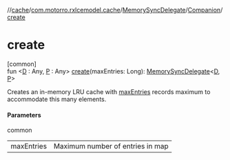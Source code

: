 //[cache](../../../../index.md)/[com.motorro.rxlcemodel.cache](../../index.md)/[MemorySyncDelegate](../index.md)/[Companion](index.md)/[create](create.md)

# create

[common]\
fun &lt;[D](create.md) : Any, [P](create.md) : Any&gt; [create](create.md)(maxEntries: Long): [MemorySyncDelegate](../index.md)&lt;[D](create.md), [P](create.md)&gt;

Creates an in-memory LRU cache with [maxEntries](create.md) records maximum to accommodate this many elements.

#### Parameters

common

| | |
|---|---|
| maxEntries | Maximum number of entries in map |

